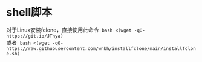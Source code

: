 # shell脚本
对于Linux安装fclone，直接使用此命令
&nbsp;`bash <(wget -qO- https://git.io/JTnya)`  
或者
&nbsp;`bash <(wget -qO- https://raw.githubusercontent.com/wnbh/installfclone/main/installfclone.sh)`  
